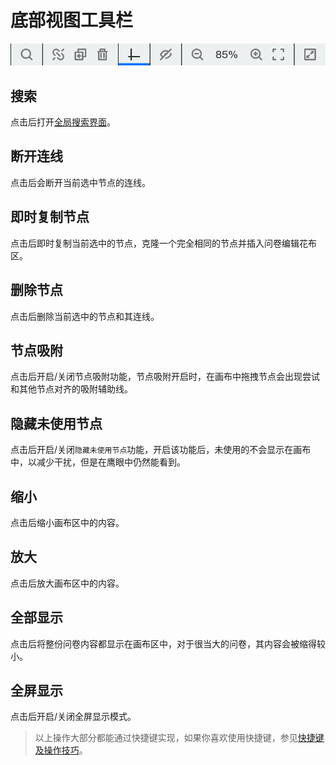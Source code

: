 # 底部视图工具栏

<img src='./images/footbar.png'>

## 搜索
点击后打开[全局搜索界面](../advance-topic/search.md)。

## 断开连线
点击后会断开当前选中节点的连线。

## 即时复制节点
点击后即时复制当前选中的节点，克隆一个完全相同的节点并插入问卷编辑花布区。

## 删除节点
点击后删除当前选中的节点和其连线。

## 节点吸附
点击后开启/关闭节点吸附功能，节点吸附开启时，在画布中拖拽节点会出现尝试和其他节点对齐的吸附辅助线。

## 隐藏未使用节点
点击后开启/关闭`隐藏未使用节点`功能，开启该功能后，未使用的不会显示在画布中，以减少干扰，但是在鹰眼中仍然能看到。

## 缩小
点击后缩小画布区中的内容。

## 放大
点击后放大画布区中的内容。

## 全部显示
点击后将整份问卷内容都显示在画布区中，对于很当大的问卷，其内容会被缩得较小。

## 全屏显示
点击后开启/关闭全屏显示模式。


> 以上操作大部分都能通过快捷键实现，如果你喜欢使用快捷键，参见[快捷键及操作技巧](../shortcut/concept.md)。


